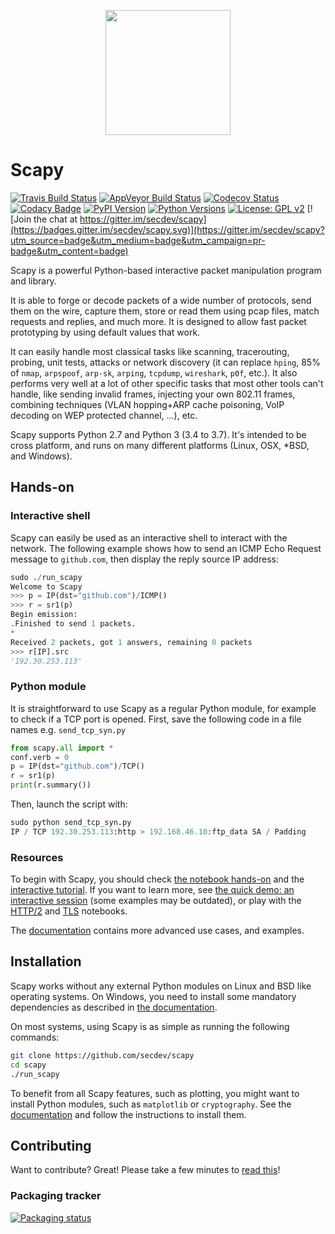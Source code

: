 <p align="center">
<img src="doc/scapy_logo.png" width=200>
</p>

<!-- start_ppi_description -->

# Scapy

[![Travis Build Status](https://travis-ci.org/secdev/scapy.svg?branch=master)](https://travis-ci.org/secdev/scapy)
[![AppVeyor Build Status](https://ci.appveyor.com/api/projects/status/github/secdev/scapy?svg=true)](https://ci.appveyor.com/project/secdev/scapy)
[![Codecov Status](https://codecov.io/gh/secdev/scapy/branch/master/graph/badge.svg)](https://codecov.io/gh/secdev/scapy)
[![Codacy Badge](https://api.codacy.com/project/badge/Grade/30ee6772bb264a689a2604f5cdb0437b)](https://www.codacy.com/app/secdev/scapy?utm_source=github.com&utm_medium=referral&utm_content=secdev/scapy&utm_campaign=Badge_Grade)
[![PyPI Version](https://img.shields.io/pypi/v/scapy.svg)](https://pypi.python.org/pypi/scapy/)
[![Python Versions](https://img.shields.io/pypi/pyversions/scapy.svg)](https://pypi.python.org/pypi/scapy/)
[![License: GPL v2](https://img.shields.io/badge/License-GPL%20v2-blue.svg)](LICENSE)
[![Join the chat at https://gitter.im/secdev/scapy](https://badges.gitter.im/secdev/scapy.svg)](https://gitter.im/secdev/scapy?utm_source=badge&utm_medium=badge&utm_campaign=pr-badge&utm_content=badge)

Scapy is a powerful Python-based interactive packet manipulation program and
library.

It is able to forge or decode packets of a wide number of protocols, send them
on the wire, capture them, store or read them using pcap files, match requests
and replies, and much more. It is designed to allow fast packet prototyping by
using default values that work.

It can easily handle most classical tasks like scanning, tracerouting, probing,
unit tests, attacks or network discovery (it can replace `hping`, 85% of `nmap`,
`arpspoof`, `arp-sk`, `arping`, `tcpdump`, `wireshark`, `p0f`, etc.). It also
performs very well at a lot of other specific tasks that most other tools can't
handle, like sending invalid frames, injecting your own 802.11 frames, combining
techniques (VLAN hopping+ARP cache poisoning, VoIP decoding on WEP protected
channel, ...), etc.

Scapy supports Python 2.7 and Python 3 (3.4 to 3.7). It's intended to
be cross platform, and runs on many different platforms (Linux, OSX,
\*BSD, and Windows).

## Hands-on

### Interactive shell

Scapy can easily be used as an interactive shell to interact with the network.
The following example shows how to send an ICMP Echo Request message to
`github.com`, then display the reply source IP address:

```python
sudo ./run_scapy 
Welcome to Scapy
>>> p = IP(dst="github.com")/ICMP()
>>> r = sr1(p)
Begin emission:
.Finished to send 1 packets.
*
Received 2 packets, got 1 answers, remaining 0 packets
>>> r[IP].src
'192.30.253.113'
```

### Python module

It is straightforward to use Scapy as a regular Python module, for example to
check if a TCP port is opened.
First, save the following code in a file names e.g. `send_tcp_syn.py`

```python
from scapy.all import *
conf.verb = 0
p = IP(dst="github.com")/TCP()
r = sr1(p)
print(r.summary())
```

Then, launch the script with:

```python
sudo python send_tcp_syn.py
IP / TCP 192.30.253.113:http > 192.168.46.10:ftp_data SA / Padding
```

### Resources

To begin with Scapy, you should check [the notebook
hands-on](https://github.com/secdev/scapy/blob/master/doc/notebooks/Scapy%20in%2015%20minutes.ipynb)
and the [interactive
tutorial](http://scapy.readthedocs.io/en/latest/usage.html#interactive-tutorial).
If you want to learn more, see [the quick demo: an interactive
session](http://scapy.readthedocs.io/en/latest/introduction.html#quick-demo)
(some examples may be outdated), or play with the
[HTTP/2](doc/notebooks/HTTP_2_Tuto.ipynb) and [TLS](doc/notebooks/tls)
notebooks.

The [documentation](http://scapy.readthedocs.io/en/latest/) contains more
advanced use cases, and examples.

## Installation

Scapy works without any external Python modules on Linux and BSD like operating
systems. On Windows, you need to install some mandatory dependencies as
described in [the
documentation](http://scapy.readthedocs.io/en/latest/installation.html#windows).

On most systems, using Scapy is as simple as running the following commands:

```bash
git clone https://github.com/secdev/scapy
cd scapy
./run_scapy
```

To benefit from all Scapy features, such as plotting, you might want to install
Python modules, such as `matplotlib` or `cryptography`. See the
[documentation](http://scapy.readthedocs.io/en/latest/installation.html) and
follow the instructions to install them.

<!-- stop_ppi_description -->

## Contributing

Want to contribute? Great! Please take a few minutes to
[read this](CONTRIBUTING.md)!

### Packaging tracker

[![Packaging status](https://repology.org/badge/vertical-allrepos/scapy.svg)](https://repology.org/metapackage/scapy/versions)
